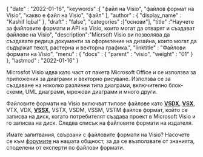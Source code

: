 {
  "date" : "2022-01-16",
  "keywords" :[ "файл на Visio", "файлов формат на Visio", "какво е файл на Visio", "файл" ],
  "author" : {
    "display_name" : "Kashif Iqbal"
},
  "draft" : "false",
  "categories" :["основи"],
  "title" :"Научете за файловите формати и API на Visio, които могат да отварят и създават файлове на Visio",
  "description":"Micrsoft Visio ви позволява да създавате редица документи за оформление на дизайна, които могат да съдържат текст, растерна и векторна графика.",
  "linktitle" : "Файлови формати на Visio",
  "menu" : {
    "docs" : {
      "parent" : "visio",
      "weight" : "01"
}
},
  "lastmod" : "2022-01-16"
}

Microsfot Visio идва като част от пакета Microsoft Office и се използва за приложения за диаграми и векторно рисуване. Използва се за създаване на няколко различни типа диаграми, включително блок-схеми, UML диаграми, мрежови диаграми и много други.

Файловите формати на Visio включват типове файлове като **[VSDX](/bg/visio/vsdx/)**, **[VSX](/bg/visio/vsx/)**, VTX, VDX, **[VSSX](/bg/visio/vssx/)**, VSTX, VSDM, VSSM, VSTM файлов формат, който се записва на диск, когато потребителят създава проект в Microsoft Visio и го записва на диск. Следва списък на файловите формати на издателя.

Имате запитвания, свързани с файловите формати на Visio? Насочете се към [форумите](https://forum.fileformat.com/c/visio/31) на нашата общност, за да се възползвате от знанията, споделени от експерти по файлови формати.

